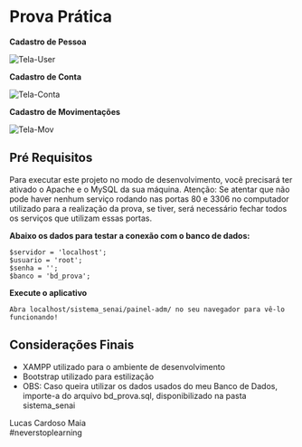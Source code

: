 # Prova Prática

**Cadastro de Pessoa**

![Tela-User](https://user-images.githubusercontent.com/83316119/122696170-dcc6db80-d218-11eb-8f6d-92b84635be68.PNG)

**Cadastro de Conta**

![Tela-Conta](https://user-images.githubusercontent.com/83316119/122696210-f700b980-d218-11eb-9b85-974a0708694d.PNG)

**Cadastro de Movimentações**

![Tela-Mov](https://user-images.githubusercontent.com/83316119/122696212-f9631380-d218-11eb-9fa4-2ded92eff30f.PNG)

## Pré Requisitos
Para executar este projeto no modo de desenvolvimento, você precisará ter ativado o Apache e o MySQL da sua máquina.
Atenção: Se atentar que não pode haver nenhum serviço rodando nas portas 80 e 3306 no computador utilizado para a realização da prova, se tiver, será necessário fechar todos os serviços que utilizam essas portas.

**Abaixo os dados para testar a conexão com o banco de dados:**
```
$servidor = 'localhost';
$usuario = 'root';
$senha = '';
$banco = 'bd_prova';
```

**Execute o aplicativo**
```
Abra localhost/sistema_senai/painel-adm/ no seu navegador para vê-lo funcionando!
```

## Considerações Finais
- XAMPP utilizado para o ambiente de desenvolvimento
- Bootstrap utilizado para estilização <br>
- OBS: Caso queira utilizar os dados usados do meu Banco de Dados, importe-a do arquivo bd_prova.sql, disponibilizado na pasta sistema_senai


Lucas Cardoso Maia<br>
#neverstoplearning
